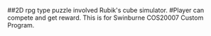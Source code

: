 ##2D rpg type puzzle involved Rubik's cube simulator.
#Player can compete and get reward.
This is for Swinburne COS20007 Custom Program.
